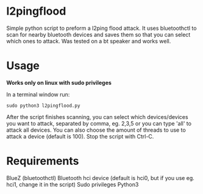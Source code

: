 # l2pingflood

Simple python script to preform a l2ping flood attack. It uses bluetoothctl to scan for nearby bluetooth devices and saves them so that you can select which ones to attack. Was tested on a bt speaker and works well.

# Usage

**Works only on linux with sudo privileges**

In a terminal window run:
```
sudo python3 l2pingflood.py
```
After the script finishes scanning, you can select which devices/devices you want to attack, separated by comma, eg. 2,3,5 or you can type 'all' to attack all devices. You can also choose the amount of threads to use to attack a device (default is 100). Stop the script with Ctrl-C.

# Requirements

BlueZ (bluetoothctl)
Bluetooth hci device (default is hci0, but if you use eg. hci1, change it in the script)
Sudo privileges
Python3


